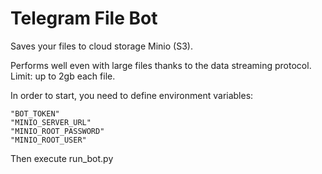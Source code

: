 # Telegram File Bot

Saves your files to cloud storage Minio (S3).

Performs well even with large files thanks to the data streaming protocol. Limit: up to 2gb each file.

In order to start, you need to define environment variables:
```
"BOT_TOKEN"
"MINIO_SERVER_URL"
"MINIO_ROOT_PASSWORD"
"MINIO_ROOT_USER" 
```

Then execute run_bot.py
